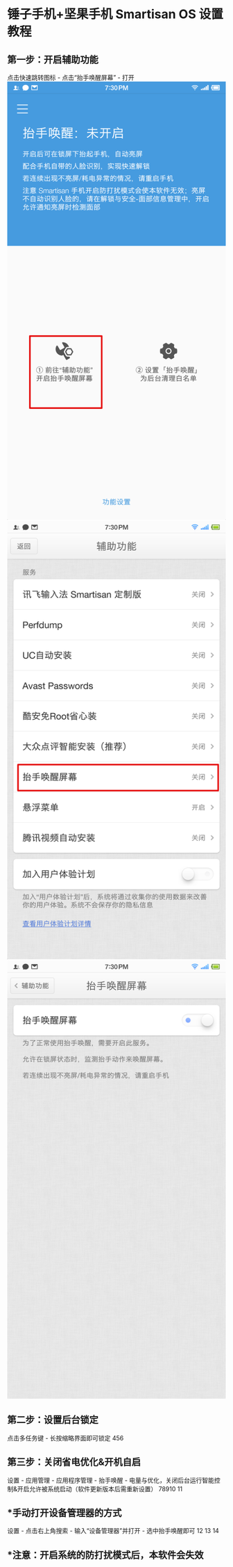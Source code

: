 # 锤子手机+坚果手机 Smartisan OS 设置教程

## 第一步：开启辅助功能

点击快速跳转图标 - 点击“抬手唤醒屏幕” - 打开
![@1](https://github.com/kongzue/Res/blob/master/app/src/main/res/mipmap-xxxhdpi/s1.png)
![@2](https://github.com/kongzue/Res/blob/master/app/src/main/res/mipmap-xxxhdpi/s2.png)
![@3](https://github.com/kongzue/Res/blob/master/app/src/main/res/mipmap-xxxhdpi/s3.png)


## 第二步：设置后台锁定

点击多任务键 - 长按缩略界面即可锁定
456


## 第三步：关闭省电优化&开机自启

设置 - 应用管理 - 应用程序管理 - 抬手唤醒 - 电量与优化，关闭后台运行智能控制&开启允许被系统启动（软件更新版本后需重新设置）
78910 11


## *手动打开设备管理器的方式

设置 - 点击右上角搜索 - 输入“设备管理器”并打开 - 选中抬手唤醒即可
12 13 14


## *注意：开启系统的防打扰模式后，本软件会失效
